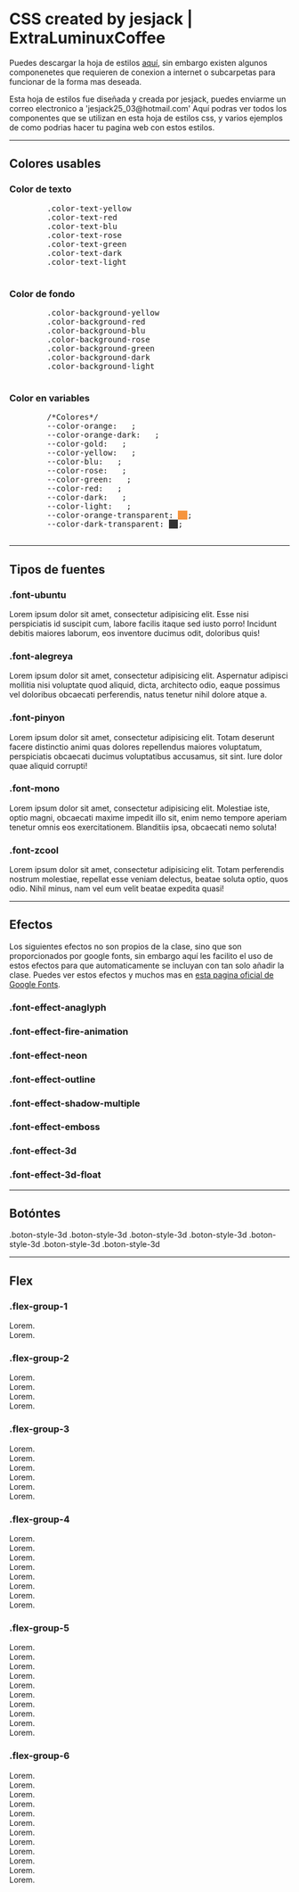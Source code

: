 <!DOCTYPE html>
<html lang="es">
<head>
	<meta charset="UTF-8">
	<title>ExtraLuminuxCoffee | README</title>
	<link rel="stylesheet" href="ExtraLuminuxCoffee.css">
</head>
<body>
	<h1>CSS created by jesjack | <span class="font-effect-anaglyph">ExtraLuminuxCoffee</span></h1>
	<p>Puedes descargar la hoja de estilos <a href="ExtraLuminuxCoffee.css">aquí</a>, sin embargo existen algunos componenetes que requieren de conexion a internet o subcarpetas para funcionar de la forma mas deseada.</p>
	<p>Esta hoja de estilos fue diseñada y creada por jesjack, puedes enviarme un correo electronico a 'jesjack25_03@hotmail.com' Aquí podras ver todos los componentes que se utilizan en esta hoja de estilos css, y varios ejemplos de como podrias hacer tu pagina web con estos estilos.</p><hr>
	<h2>Colores usables</h2>
	<h3>Color de texto</h3>
	<pre>
		<span class="color-text-yellow">.color-text-yellow</span>
		<span class="color-text-red">.color-text-red</span>
		<span class="color-text-blu">.color-text-blu</span>
		<span class="color-text-rose">.color-text-rose</span>
		<span class="color-text-green">.color-text-green</span>
		<span class="color-text-dark">.color-text-dark</span>
		<span class="color-text-light">.color-text-light</span>
	</pre>
	<h3>Color de fondo</h3>
	<pre>
		<span class="color-background-yellow">.color-background-yellow</span>
		<span class="color-background-red">.color-background-red</span>
		<span class="color-background-blu">.color-background-blu</span>
		<span class="color-background-rose">.color-background-rose</span>
		<span class="color-background-green">.color-background-green</span>
		<span class="color-background-dark">.color-background-dark</span>
		<span class="color-background-light">.color-background-light</span>
	</pre>
	<h3>Color en variables</h3>
	<pre>
		/*Colores*/
		--color-orange: <span style="background-color: var(--color-orange);">  </span>;
		--color-orange-dark: <span style="background-color: var(--color-orange-dark);">  </span>;
		--color-gold: <span style="background-color: var(--color-gold);">  </span>;
		--color-yellow: <span style="background-color: var(--color-yellow);">  </span>;
		--color-blu: <span style="background-color: var(--color-blu);">  </span>;
		--color-rose: <span style="background-color: var(--color-rose);">  </span>;
		--color-green: <span style="background-color: var(--color-green);">  </span>;
		--color-red: <span style="background-color: var(--color-red);">  </span>;
		--color-dark: <span style="background-color: var(--color-dark);">  </span>;
		--color-light: <span style="background-color: var(--color-light);">  </span>;
		--color-orange-transparent: <span style="background-color: #F58420dd;">  </span>;
		--color-dark-transparent: <span style="background-color: #000c;">  </span>;
	</pre><hr>
	<h2>Tipos de fuentes</h2>
	<h3 class="font-ubuntu">.font-ubuntu</h3>
	<p class="font-ubuntu">Lorem ipsum dolor sit amet, consectetur adipisicing elit. Esse nisi perspiciatis id suscipit cum, labore facilis itaque sed iusto porro! Incidunt debitis maiores laborum, eos inventore ducimus odit, doloribus quis!</p>
	<h3 class="font-alegreya">.font-alegreya</h3>
	<p class="font-alegreya">Lorem ipsum dolor sit amet, consectetur adipisicing elit. Aspernatur adipisci mollitia nisi voluptate quod aliquid, dicta, architecto odio, eaque possimus vel doloribus obcaecati perferendis, natus tenetur nihil dolore atque a.</p>
	<h3 class="font-pinyon">.font-pinyon</h3>
	<p class="font-pinyon">Lorem ipsum dolor sit amet, consectetur adipisicing elit. Totam deserunt facere distinctio animi quas dolores repellendus maiores voluptatum, perspiciatis obcaecati ducimus voluptatibus accusamus, sit sint. Iure dolor quae aliquid corrupti!</p>
	<h3 class="font-mono">.font-mono</h3>
	<p class="font-mono">Lorem ipsum dolor sit amet, consectetur adipisicing elit. Molestiae iste, optio magni, obcaecati maxime impedit illo sit, enim nemo tempore aperiam tenetur omnis eos exercitationem. Blanditiis ipsa, obcaecati nemo soluta!</p>
	<h3 class="font-zcool">.font-zcool</h3>
	<p class="font-zcool">Lorem ipsum dolor sit amet, consectetur adipisicing elit. Totam perferendis nostrum molestiae, repellat esse veniam delectus, beatae soluta optio, quos odio. Nihil minus, nam vel eum velit beatae expedita quasi!</p>
	<hr>
	<h2>Efectos</h2>
	<p>Los siguientes efectos no son propios de la clase, sino que son proporcionados por google fonts, sin embargo aquí les facilito el uso de estos efectos para que automaticamente se incluyan con tan solo añadir la clase. Puedes ver estos efectos y muchos mas en <a href="https://developers.google.com/fonts/docs/getting_started" target="_blank">esta pagina oficial de Google Fonts</a>.</p>
	<h3 class="font-effect-anaglyph">.font-effect-anaglyph</h3>
	<h3 class="font-effect-fire-animation">.font-effect-fire-animation</h3>
	<h3 class="font-effect-neon">.font-effect-neon</h3>
	<h3 class="font-effect-outline">.font-effect-outline</h3>
	<h3 class="font-effect-shadow-multiple">.font-effect-shadow-multiple</h3>
	<h3 class="font-effect-emboss">.font-effect-emboss</h3>
	<h3 class="font-effect-3d">.font-effect-3d</h3>
	<h3 class="font-effect-3d-float">.font-effect-3d-float</h3>
	<hr>
	<h2>Botóntes</h2>
	<a class="boton-style-3d color-background-yellow">.boton-style-3d</a>
	<a class="boton-style-3d color-background-red">.boton-style-3d</a>
	<a class="boton-style-3d color-background-blu">.boton-style-3d</a>
	<a class="boton-style-3d color-background-rose">.boton-style-3d</a>
	<a class="boton-style-3d color-background-green">.boton-style-3d</a>
	<a class="color-text-light boton-style-3d color-background-dark">.boton-style-3d</a>
	<a class="boton-style-3d color-background-light">.boton-style-3d</a>
	<hr>
	<h2>Flex</h2>
	<h3>.flex-group-1</h3>
	<div class="flex-group-1">
		<div class="boton-style-3d color-background-green">Lorem.</div>
		<div class="boton-style-3d color-background-rose">Lorem.</div>
	</div>
	<h3>.flex-group-2</h3>
	<div class="flex-group-2">
		<div class="boton-style-3d color-background-green">Lorem.</div>
		<div class="boton-style-3d color-background-rose">Lorem.</div>
		<div class="boton-style-3d color-background-red">Lorem.</div>
		<div class="boton-style-3d color-background-yellow">Lorem.</div>
	</div>
	<h3>.flex-group-3</h3>
	<div class="flex-group-3">
		<div class="boton-style-3d color-background-green">Lorem.</div>
		<div class="boton-style-3d color-background-rose">Lorem.</div>
		<div class="boton-style-3d color-background-red">Lorem.</div>
		<div class="boton-style-3d color-background-yellow">Lorem.</div>
		<div class="boton-style-3d color-background-dark">Lorem.</div>
		<div class="boton-style-3d color-background-light">Lorem.</div>
	</div>
	<h3>.flex-group-4</h3>
	<div class="flex-group-4">
		<div class="boton-style-3d color-background-green">Lorem.</div>
		<div class="boton-style-3d color-background-rose">Lorem.</div>
		<div class="boton-style-3d color-background-red">Lorem.</div>
		<div class="boton-style-3d color-background-yellow">Lorem.</div>
		<div class="boton-style-3d color-background-dark">Lorem.</div>
		<div class="boton-style-3d color-background-light">Lorem.</div>
		<div class="boton-style-3d color-background-blu">Lorem.</div>
		<div class="boton-style-3d color-background-green">Lorem.</div>
	</div>
	<h3>.flex-group-5</h3>
	<div class="flex-group-5">
		<div class="boton-style-3d color-background-green">Lorem.</div>
		<div class="boton-style-3d color-background-rose">Lorem.</div>
		<div class="boton-style-3d color-background-red">Lorem.</div>
		<div class="boton-style-3d color-background-yellow">Lorem.</div>
		<div class="boton-style-3d color-background-dark">Lorem.</div>
		<div class="boton-style-3d color-background-light">Lorem.</div>
		<div class="boton-style-3d color-background-blu">Lorem.</div>
		<div class="boton-style-3d color-background-green">Lorem.</div>
		<div class="boton-style-3d color-background-rose">Lorem.</div>
		<div class="boton-style-3d color-background-red">Lorem.</div>
	</div>
	<h3>.flex-group-6</h3>
	<div class="flex-group-6">
		<div class="boton-style-3d color-background-green">Lorem.</div>
		<div class="boton-style-3d color-background-rose">Lorem.</div>
		<div class="boton-style-3d color-background-red">Lorem.</div>
		<div class="boton-style-3d color-background-yellow">Lorem.</div>
		<div class="boton-style-3d color-background-dark">Lorem.</div>
		<div class="boton-style-3d color-background-light">Lorem.</div>
		<div class="boton-style-3d color-background-blu">Lorem.</div>
		<div class="boton-style-3d color-background-green">Lorem.</div>
		<div class="boton-style-3d color-background-rose">Lorem.</div>
		<div class="boton-style-3d color-background-red">Lorem.</div>
		<div class="boton-style-3d color-background-yellow">Lorem.</div>
		<div class="boton-style-3d color-background-dark">Lorem.</div>
	</div>

</body>
</html>